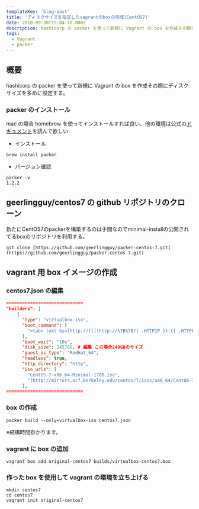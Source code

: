 ```yaml
---
templateKey: 'blog-post'
title: 'ディスクサイズを指定したvagrantのboxの作成(CentOS7)'
date: 2018-09-30T15:04:10.000Z
description: hashicorp の packer を使って新規に Vagrant の box を作成その際にディスクサイズを多めに設定する。
tags:
  - Vagrant
  - packer
---
```

## 概要
hashicorp の packer を使って新規に Vagrant の box を作成その際にディスクサイズを多めに設定する。

### packer のインストール

mac の場合 homebrew を使ってインストールすれば良い、他の環境は公式の[ドキュメント]([https://www.packer.io/docs/index.html](https://www.packer.io/docs/index.html))を読んで欲しい

- インストール

```
brew install packer
```

-  バージョン確認

```
packer -v
1.2.2
```

## geerlingguy/centos7 の github リポジトリのクローン

新たにCentOS7のpackerを構築するのは手間なのでminimal-installの公開されてるboxのリポジトリを利用する。

```
git clone [https://github.com/geerlingguy/packer-centos-7.git](https://github.com/geerlingguy/packer-centos-7.git)
```

## vagrant 用 box イメージの作成

### centos7.json の編集

```centos7.json
=============================
"builders": [
    {
      "type": "virtualbox-iso",
      "boot_command": [
        "<tab> text ks=[http://{{](http://%7B%7B/) .HTTPIP }}:{{ .HTTPPort }}/ks.cfg<enter><wait>"
      ],
      "boot_wait": "10s",
      "disk_size": 245760, # 編集 この場合240GBのサイズ
      "guest_os_type": "RedHat_64",
      "headless": true,
      "http_directory": "http",
      "iso_urls": [
        "CentOS-7-x86_64-Minimal-1708.iso",
        "[http://mirrors.ocf.berkeley.edu/centos/7/isos/x86_64/CentOS-7-x86_64-Minimal-1708.iso](http://mirrors.ocf.berkeley.edu/centos/7/isos/x86_64/CentOS-7-x86_64-Minimal-1708.iso)"
      ],
=============================
```

### box の作成

```
packer build --only=virtualbox-iso centos7.json
```

※結構時間掛かります。

### vagrant に box の追加

```
vagrant box add original-centos7 builds/virtualbox-centos7.box
```

### 作った box を使用して vagrant の環境を立ち上げる

```
mkdir centos7
cd centos7
vagrant init original-centos7
```
